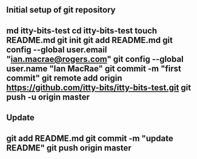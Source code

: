 Initial setup of git repository
-------------------------------------
md itty-bits-test
cd itty-bits-test
touch README.md
git init
git add README.md
git config --global user.email "ian.macrae@rogers.com"
git config --global user.name "Ian MacRae"
git commit -m "first commit"
git remote add origin https://github.com/itty-bits/itty-bits-test.git
git push -u origin master
-------------------------------------

Update
-------------------------------------
git add README.md
git commit -m "update README"
git push origin master
-------------------------------------

